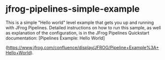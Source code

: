 # jfrog-pipelines-simple-example

This is a simple "Hello world" level example that gets you up and running with JFrog Pipelines. Detailed instructions on how to run this sample, as well as explanation of the configuration, is in the JFrog Pipelines Quickstart documentation: [Pipelines Example: Hello World]

(https://www.jfrog.com/confluence/display/JFROG/Pipeline+Example%3A+Hello+World).
